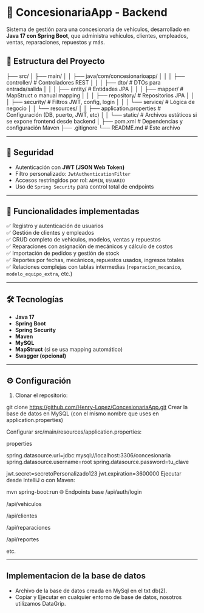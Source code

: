 # 🚗 ConcesionariaApp - Backend

Sistema de gestión para una concesionaria de vehículos, desarrollado en **Java 17 con Spring Boot**, que administra vehículos, clientes, empleados, ventas, reparaciones, repuestos y más.

## 🧱 Estructura del Proyecto

├── src/
│ ├── main/
│ │ ├── java/com/concesionarioapp/
│ │ │ ├── controller/ # Controladores REST
│ │ │ ├── dto/ # DTOs para entrada/salida
│ │ │ ├── entity/ # Entidades JPA
│ │ │ ├── mapper/ # MapStruct o manual mapping
│ │ │ ├── repository/ # Repositorios JPA
│ │ │ ├── security/ # Filtros JWT, config, login
│ │ │ └── service/ # Lógica de negocio
│ │ └── resources/
│ │ ├── application.properties # Configuración (DB, puerto, JWT, etc)
│ │ └── static/ # Archivos estáticos si se expone frontend desde backend
│
├── pom.xml # Dependencias y configuración Maven
├── .gitignore
└── README.md # Este archivo

---

## 🔐 Seguridad

- Autenticación con **JWT (JSON Web Token)**
- Filtro personalizado: `JwtAuthenticationFilter`
- Accesos restringidos por rol: `ADMIN`, `USUARIO`
- Uso de `Spring Security` para control total de endpoints

---

## 🧠 Funcionalidades implementadas

✅ Registro y autenticación de usuarios  
✅ Gestión de clientes y empleados  
✅ CRUD completo de vehículos, modelos, ventas y repuestos  
✅ Reparaciones con asignación de mecánicos y cálculo de costos  
✅ Importación de pedidos y gestión de stock  
✅ Reportes por fechas, mecánicos, repuestos usados, ingresos totales  
✅ Relaciones complejas con tablas intermedias (`reparacion_mecanico`, `modelo_equipo_extra`, etc.)

---

## 🛠 Tecnologías

- **Java 17**
- **Spring Boot**
- **Spring Security**
- **Maven**
- **MySQL**
- **MapStruct** (si se usa mapping automático)
- **Swagger (opcional)**

---

## ⚙️ Configuración

1. Clonar el repositorio:

git clone https://github.com/Henry-Lopez/ConcesionariaApp.git
Crear la base de datos en MySQL (con el mismo nombre que uses en application.properties)

Configurar src/main/resources/application.properties:

properties

spring.datasource.url=jdbc:mysql://localhost:3306/concesionaria
spring.datasource.username=root
spring.datasource.password=tu_clave

jwt.secret=secretoPersonalizado123
jwt.expiration=3600000
Ejecutar desde IntelliJ o con Maven:

mvn spring-boot:run
🌐 Endpoints base
/api/auth/login

/api/vehiculos

/api/clientes

/api/reparaciones

/api/reportes

etc.

---
## Implementacion de la base de datos

- Archivo de la base de datos creada en MySql en el txt db(2).
- Copiar y Ejecutar en cualquier entorno de base de datos, nosotros utilizamos DataGrip.
